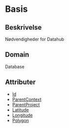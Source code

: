# Basis

## Beskrivelse

Nødvendigheder for Datahub

## Domain

Database

## Attributer

- [Id](../Attributes/Id.md)
- [ParentContext](../Attributes/ParentContext.md)
- [ParentProject](../Attributes/ParentProject.md)
- [Latitude](../Attributes/Latitude.md)
- [Longitude](../Attributes/Longitude.md)
- [Polygon](../Attributes/Polygon.md)
